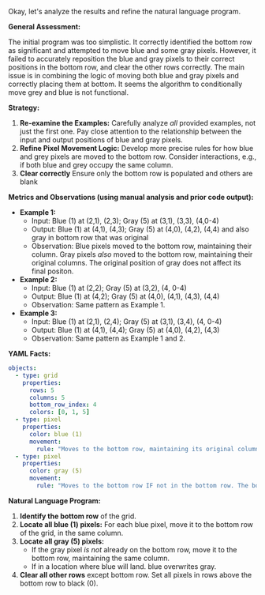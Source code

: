 Okay, let's analyze the results and refine the natural language program.

**General Assessment:**

The initial program was too simplistic. It correctly identified the bottom row as significant and attempted to move blue and some gray pixels. However, it failed to accurately reposition the blue and gray pixels to their correct positions in the bottom row, and clear the other rows correctly. The main issue is in combining the logic of moving both blue and gray pixels and correctly placing them at bottom. It seems the algorithm to conditionally move grey and blue is not functional.

**Strategy:**

1.  **Re-examine the Examples:** Carefully analyze *all* provided examples, not just the first one. Pay close attention to the relationship between the input and output positions of blue and gray pixels.
2.  **Refine Pixel Movement Logic:** Develop more precise rules for how blue and grey pixels are moved to the bottom row. Consider interactions, e.g., if both blue and grey occupy the same column.
3.  **Clear correctly** Ensure only the bottom row is populated and others are blank

**Metrics and Observations (using manual analysis and prior code output):**

*   **Example 1:**
    *   Input: Blue (1) at (2,1), (2,3); Gray (5) at (3,1), (3,3), (4,0-4)
    *   Output: Blue (1) at (4,1), (4,3); Gray (5) at (4,0), (4,2), (4,4) and also gray in bottom row that was original
    *   Observation: Blue pixels moved to the bottom row, maintaining their column. Gray pixels *also* moved to the bottom row, maintaining their original columns. The original position of gray does not affect its final positon.
*   **Example 2:**
    *   Input: Blue (1) at (2,2); Gray (5) at (3,2), (4, 0-4)
    *   Output: Blue (1) at (4,2); Gray (5) at (4,0), (4,1), (4,3), (4,4)
    *   Observation: Same pattern as Example 1.
*   **Example 3:**
    *   Input: Blue (1) at (2,1), (2,4); Gray (5) at (3,1), (3,4), (4, 0-4)
    *   Output: Blue (1) at (4,1), (4,4); Gray (5) at (4,0), (4,2), (4,3)
    *   Observation: Same pattern as Example 1 and 2.

**YAML Facts:**


```yaml
objects:
  - type: grid
    properties:
      rows: 5
      columns: 5
      bottom_row_index: 4
      colors: [0, 1, 5]
  - type: pixel
    properties:
      color: blue (1)
      movement:
        rule: "Moves to the bottom row, maintaining its original column."
  - type: pixel
    properties:
      color: gray (5)
      movement:
        rule: "Moves to the bottom row IF not in the bottom row. The bottom row is always filled with gray (5). Blue(1) overwrites grey(5) if in same column"
```


**Natural Language Program:**

1.  **Identify the bottom row** of the grid.
2.  **Locate all blue (1) pixels:** For each blue pixel, move it to the bottom row of the grid, in the same column.
3.  **Locate all gray (5) pixels:**
    *   If the gray pixel *is not* already on the bottom row, move it to the bottom row, maintaining the same column.
    *   If in a location where blue will land. blue overwrites gray.
4. **Clear all other rows** except bottom row. Set all pixels in rows above the bottom row to black (0).

